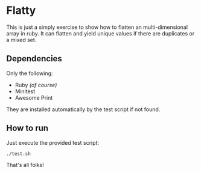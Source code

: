 # Flatty

This is just a simply exercise to show how to flatten an multi-dimensional array in ruby. It can flatten and yield unique values if there are duplicates or a mixed set.

## Dependencies

Only the following:

 - Ruby _(of course)_
 - Minitest
 - Awesome Print

They are installed automatically by the test script if not found.

## How to run

Just execute the provided test script:

```
./test.sh
```

That's all folks!
